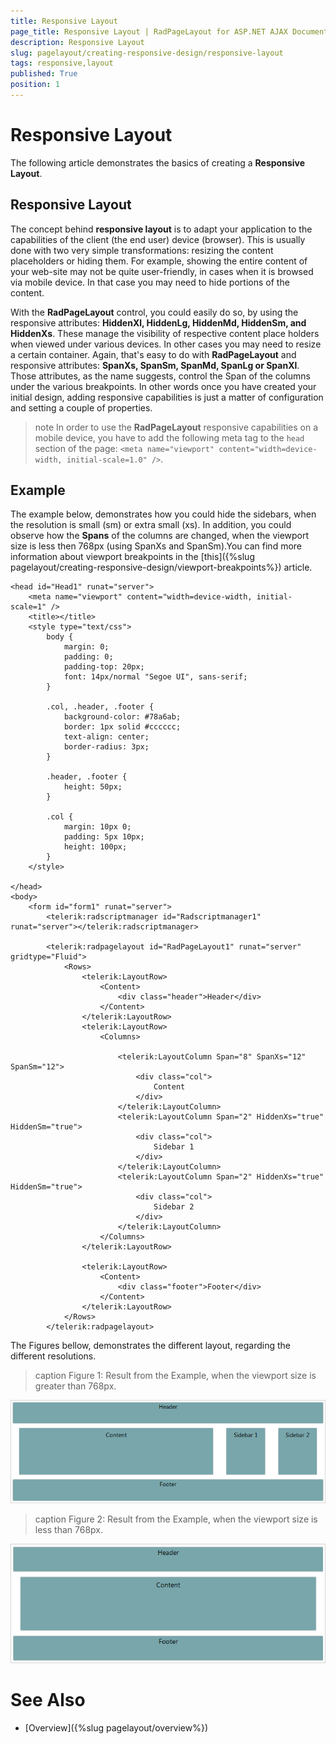 ```yaml
---
title: Responsive Layout
page_title: Responsive Layout | RadPageLayout for ASP.NET AJAX Documentation
description: Responsive Layout
slug: pagelayout/creating-responsive-design/responsive-layout
tags: responsive,layout
published: True
position: 1
---
```


# Responsive Layout



The following article demonstrates the basics of creating a **Responsive Layout**.

## Responsive Layout

The concept behind **responsive layout** is to adapt your application to the capabilities of the client (the end user) device (browser). This is usually done with two very simple transformations: resizing the content placeholders or hiding them. For example, showing the entire content of your web-site may not be quite user-friendly, in cases when it is browsed via mobile device. In that case you may need to hide portions of the content.

With the **RadPageLayout** control, you could easily do so, by using the responsive attributes: **HiddenXl, HiddenLg, HiddenMd, HiddenSm, and HiddenXs**. These manage the visibility of respective content place holders when viewed under various devices. In other cases you may need to resize a certain container. Again, that's easy to do with **RadPageLayout** and responsive attributes: **SpanXs, SpanSm, SpanMd, SpanLg or SpanXl**. Those attributes, as the name suggests, control the Span of the columns under the various breakpoints. In other words once you have created your initial design, adding responsive capabilities is just a matter of configuration and setting a couple of properties.

>note In order to use the **RadPageLayout** responsive capabilities on a mobile device, you have to add the following meta tag to the `head` section of the page: `<meta name="viewport" content="width=device-width, initial-scale=1.0" />`.


## Example

The example below, demonstrates how you could hide the sidebars, when the resolution is small (sm) or extra small (xs). In addition, you could observe how the **Spans** of the columns are changed, when the viewport size is less then 768px (using SpanXs and SpanSm).You can find more information about viewport breakpoints in the [this]({%slug pagelayout/creating-responsive-design/viewport-breakpoints%}) article.

````ASPNET
<head id="Head1" runat="server">
	<meta name="viewport" content="width=device-width, initial-scale=1" />
    <title></title>
    <style type="text/css">
        body {
            margin: 0;
            padding: 0;
            padding-top: 20px;
            font: 14px/normal "Segoe UI", sans-serif;
        }

        .col, .header, .footer {
            background-color: #78a6ab;
            border: 1px solid #cccccc;
            text-align: center;
            border-radius: 3px;
        }

        .header, .footer {
            height: 50px;
        }

        .col {
            margin: 10px 0;
            padding: 5px 10px;
            height: 100px;
        }
    </style>

</head>
<body>
    <form id="form1" runat="server">
        <telerik:radscriptmanager id="Radscriptmanager1" runat="server"></telerik:radscriptmanager>

        <telerik:radpagelayout id="RadPageLayout1" runat="server" gridtype="Fluid">
            <Rows>
                <telerik:LayoutRow>
                    <Content>
                        <div class="header">Header</div>
                    </Content>
                </telerik:LayoutRow>
                <telerik:LayoutRow>
                    <Columns>

                        <telerik:LayoutColumn Span="8" SpanXs="12" SpanSm="12">
                            <div class="col">
                                Content
                            </div>
                        </telerik:LayoutColumn>
                        <telerik:LayoutColumn Span="2" HiddenXs="true" HiddenSm="true">
                            <div class="col">
                                Sidebar 1
                            </div>
                        </telerik:LayoutColumn>
                        <telerik:LayoutColumn Span="2" HiddenXs="true" HiddenSm="true">
                            <div class="col">
                                Sidebar 2
                            </div>
                        </telerik:LayoutColumn>
                    </Columns>
                </telerik:LayoutRow>

                <telerik:LayoutRow>
                    <Content>
                        <div class="footer">Footer</div>
                    </Content>
                </telerik:LayoutRow>
            </Rows>
		</telerik:radpagelayout>
````



The Figures bellow, demonstrates the different layout, regarding the different resolutions. 
>caption Figure 1: Result from the Example, when the viewport size is greater than 768px.

![page-layout-responsive-design-overview 1](images/page-layout-responsive-design-overview1.png)
>caption Figure 2: Result from the Example, when the viewport size is less than 768px.

![page-layout-responsive-design-overview 2](images/page-layout-responsive-design-overview2.png)

# See Also

 * [Overview]({%slug pagelayout/overview%})
